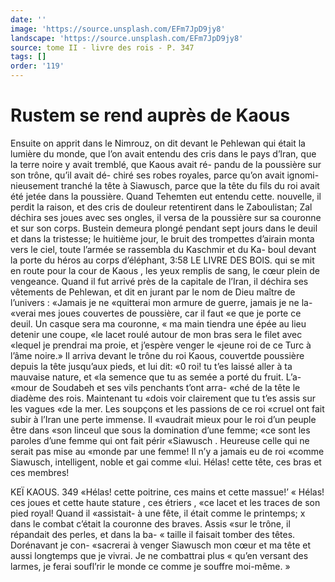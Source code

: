 ```yaml
---
date: ''
image: 'https://source.unsplash.com/EFm7JpD9jy8'
landscape: 'https://source.unsplash.com/EFm7JpD9jy8'
source: tome II - livre des rois - P. 347
tags: []
order: '119'
---
```


# Rustem se rend auprès de Kaous

Ensuite on apprit dans le Nimrouz, on dit devant le Pehlewan qui était la lumière du monde, que
l’on avait entendu des cris dans le pays d’lran, que
la terre noire y avait tremblé, que Kaous avait ré- pandu de la poussière sur son trône, qu’il avait dé-
chiré ses robes royales, parce qu’on avait ignomi- nieusement tranché la tête à Siawusch, parce que la tête du fils du roi avait été jetée dans la poussière.
Quand Tehemten eut entendu cette. nouvelle, il perdit la raison, et des cris de douleur retentirent dans le Zaboulistan; Zal déchira ses joues avec ses ongles, il versa de la poussière sur sa couronne et sur son corps. Bustein demeura plongé pendant sept jours dans le deuil et dans la tristesse; le huitième jour, le bruit des trompettes d’airain monta vers le ciel, toute l’armée se rassembla du Kaschmir et du Ka-
boul devant la porte du héros au corps d’éléphant,
3:58 LE LIVRE DES BOlS.
qui se mit en route pour la cour de Kaous , les yeux remplis de sang, le cœur plein de vengeance. Quand il fut arrivé près de la capitale de l’Iran, il déchira
ses vêtements de Pehlewan, et dit en jurant par le nom de Dieu maître de l’univers : «Jamais je ne «quitterai mon armure de guerre, jamais je ne la- «verai mes joues couvertes de poussière, car il faut
«e que je porte ce deuil. Un casque sera ma couronne, « ma main tiendra une épée au lieu detenir une coupe,
«le lacet roulé autour de mon bras sera le filet avec «lequel je prendrai ma proie, et j’espère venger le
«jeune roi de ce Turc à l’âme noire.»
Il arriva devant le trône du roi Kaous, couvertde poussière depuis la tête jusqu’aux pieds, et lui dit:
«0 roi! tu t’es laissé aller à ta mauvaise nature, et
«la semence que tu as semée a porté du fruit. L’a-
«mour de Soudabeh et ses vils penchants t’ont arra- «ché de la tête le diadème des rois. Maintenant tu «dois voir clairement que tu t’es assis sur les vagues «de la mer. Les soupçons et les passions de ce roi «cruel ont fait subir à l’Iran une perte immense. Il «vaudrait mieux pour le roi d’un peuple être dans «son linceul que sous la domination d’une femme; «ce sont les paroles d’une femme qui ont fait périr «Siawusch . Heureuse celle qui ne serait pas mise au «monde par une femme! Il n’y a jamais eu de roi «comme Siawusch, intelligent, noble et gai comme «lui. Hélas! cette tête, ces bras et ces membres!

KEÏ KAOUS. 349 «Hélas! cette poitrine, ces mains et cette massue!’
« Hélas! ces joues et cette haute stature , ces étriers ,
«ce lacet et les traces de son pied royal! Quand il «assistait- à une fête, il était comme le printemps;
x dans le combat c’était la couronne des braves. Assis «sur le trône, il répandait des perles, et dans la ba-
« taille il faisait tomber des têtes. Dorénavant je con-
«sacrerai à venger Siawusch mon cœur et ma tête
et aussi longtemps que je vivrai. Je ne combattrai plus « qu’en versant des larmes, je ferai soufl’rir le monde
ce comme je souffre moi-même. »
